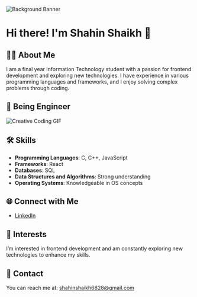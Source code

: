![Background Banner](https://img.freepik.com/free-vector/3d-style-black-background-with-paper-layer_206725-669.jpg)

# Hi there! I'm Shahin Shaikh 👋

## 👨‍💻 About Me
I am a final year Information Technology student with a passion for frontend development and exploring new technologies. I have experience in various programming languages and frameworks, and I enjoy solving complex problems through coding.

## 🎨 Being Engineer
![Creative Coding GIF](https://media4.giphy.com/media/v1.Y2lkPTc5MGI3NjExdzkwY3BqMjU3djAxZWFhdno1bG1oa3l0NW12eTBoNnVuajdjM3JhbSZlcD12MV9pbnRlcm5hbF9naWZfYnlfaWQmY3Q9Zw/bGgsc5mWoryfgKBx1u/giphy.webp)

## 🛠️ Skills
- **Programming Languages**: C, C++, JavaScript
- **Frameworks**: React
- **Databases**: SQL
- **Data Structures and Algorithms**: Strong understanding
- **Operating Systems**: Knowledgeable in OS concepts

## 🌐 Connect with Me
- [LinkedIn](https://www.linkedin.com/in/shahin-shaikh-5b6568229/)

## 🚀 Interests
I’m interested in frontend development and am constantly exploring new technologies to enhance my skills.

## 📧 Contact
You can reach me at: shahinshaikh6828@gmail.com
